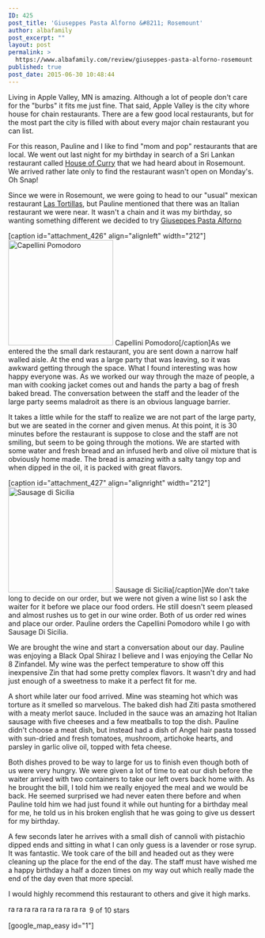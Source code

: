 ```yaml
---
ID: 425
post_title: 'Giuseppes Pasta Alforno &#8211; Rosemount'
author: albafamily
post_excerpt: ""
layout: post
permalink: >
  https://www.albafamily.com/review/giuseppes-pasta-alforno-rosemount
published: true
post_date: 2015-06-30 10:48:44
---
```

Living in Apple Valley, MN is amazing. Although a lot of people don't care for the "burbs" it fits me just fine. That said, Apple Valley is the city whore house for chain restaurants. There are a few good local restaurants, but for the most part the city is filled with about every major chain restaurant you can list.

For this reason, Pauline and I like to find "mom and pop" restaurants that are local. We went out last night for my birthday in search of a Sri Lankan restaurant called <a href="http://www.houseofcurrymn.com/" title="House of Curry" target="_blank">House of Curry</a> that we had heard about in Rosemount. We arrived rather late only to find the restaurant wasn't open on Monday's. Oh Snap!

Since we were in Rosemount, we were going to head to our "usual" mexican restaurant <a href="http://lastortillas.net/" title="Las Tortillas" target="_blank">Las Tortillas</a>, but Pauline mentioned that there was an Italian restaurant we were near. It wasn't a chain and it was my birthday, so wanting something different we decided to try <a href="http://www.giuseppespastaalforno.com/" title="Giuseppes Pasta Alforno" target="_blank">Giuseppes Pasta Alforno</a>

[caption id="attachment_426" align="alignleft" width="212"]<a href="https://www.albafamily.com/wp-content/uploads/capellini-pomodoro.jpg"><img src="https://www.albafamily.com/wp-content/uploads/capellini-pomodoro.jpg" alt="Capellini Pomodoro" width="212" height="213" class="size-full wp-image-426" /></a> Capellini Pomodoro[/caption]As we entered the the small dark restaurant, you are sent down a narrow half walled aisle. At the end was a large party that was leaving, so it was awkward getting through the space. What I found interesting was how happy everyone was. As we worked our way through the maze of people, a man with cooking jacket comes out and hands the party a bag of fresh baked bread. The conversation between the staff and the leader of the large party seems maladroit as there is an obvious language barrier.

It takes a little while for the staff to realize we are not part of the large party, but we are seated in the corner and given menus. At this point, it is 30 minutes before the restaurant is suppose to close and the staff are not smiling, but seem to be going through the motions. We are started with some water and fresh bread and an infused herb and olive oil mixture that is obviously home made. The bread is amazing with a salty tangy top and when dipped in the oil, it is packed with great flavors. 

[caption id="attachment_427" align="alignright" width="212"]<a href="https://www.albafamily.com/wp-content/uploads/sausagedisicilia.jpg"><img src="https://www.albafamily.com/wp-content/uploads/sausagedisicilia.jpg" alt="Sausage di Sicilia" width="212" height="213" class="size-full wp-image-427" /></a> Sausage di Sicilia[/caption]We don't take long to decide on our order, but we were not given a wine list so I ask the waiter for it before we place our food orders. He still doesn't seem pleased and almost rushes us to get in our wine order. Both of us order red wines and place our order. Pauline orders the Capellini Pomodoro while I go with Sausage Di Sicilia. 
 
We are brought the wine and start a conversation about our day. Pauline was enjoying a Black Opal Shiraz I believe and I was enjoying the Cellar No 8 Zinfandel. My wine was the perfect temperature to show off this inexpensive Zin that had some pretty complex flavors. It wasn't dry and had just enough of a sweetness to make it a perfect fit for me.

A short while later our food arrived. Mine was steaming hot which was torture as it smelled so marvelous. The baked dish had Ziti pasta smothered with a meaty merlot sauce. Included in the sauce was an amazing hot Italian sausage with five cheeses and a few meatballs to top the dish. Pauline didn't choose a meat dish, but instead had a dish of Angel hair pasta tossed with sun-dried and fresh tomatoes, mushroom, artichoke hearts, and parsley in garlic olive oil, topped with feta cheese.

Both dishes proved to be way to large for us to finish even though both of us were very hungry. We were given a lot of time to eat our dish before the waiter arrived with two containers to take our left overs back home with. As he brought the bill, I told him we really enjoyed the meal and we would be back. He seemed surprised we had never eaten there before and when Pauline told him we had just found it while out hunting for a birthday meal for me, he told us in his broken english that he was going to give us dessert for my birthday.

A few seconds later he arrives with a small dish of cannoli with pistachio dipped ends and sitting in what I can only guess is a lavender or rose syrup. It was fantastic. We took care of the bill and headed out as they were cleaning up the place for the end of the day. The staff must have wished me a happy birthday a half a dozen times on my way out which really made the end of the day even that more special.

I would highly recommend this restaurant to others and give it high marks.

<div><img class="size-full wp-image-90" title="rating_on" src="https://www.albafamily.com/wp-content/uploads/rating_on.gif" alt="rating on" width="16" height="16" /><img class="size-full wp-image-90" title="rating_on" src="https://www.albafamily.com/wp-content/uploads/rating_on.gif" alt="rating on" width="16" height="16" /><img class="size-full wp-image-90" title="rating_on" src="https://www.albafamily.com/wp-content/uploads/rating_on.gif" alt="rating on" width="16" height="16" /><img class="size-full wp-image-90" title="rating_on" src="https://www.albafamily.com/wp-content/uploads/rating_on.gif" alt="rating on" width="16" height="16" /><img class="size-full wp-image-90" title="rating_on" src="https://www.albafamily.com/wp-content/uploads/rating_on.gif" alt="rating on" width="16" height="16" /><img class="size-full wp-image-90" title="rating_on" src="https://www.albafamily.com/wp-content/uploads/rating_on.gif" alt="rating on" width="16" height="16" /><img class="size-full wp-image-90" title="rating_on" src="https://www.albafamily.com/wp-content/uploads/rating_on.gif" alt="rating on" width="16" height="16" /><img class="size-full wp-image-90" title="rating_on" src="https://www.albafamily.com/wp-content/uploads/rating_on.gif" alt="rating on" width="16" height="16" /><img class="size-full wp-image-90" title="rating_on" src="https://www.albafamily.com/wp-content/uploads/rating_on.gif" alt="rating on" width="16" height="16" /><img class="size-full wp-image-89" title="rating_on" src="https://www.albafamily.com/wp-content/uploads/rating_off.gif" alt="rating off" width="16" height="16" /> 9 of 10 stars</div>


[google_map_easy id="1"]